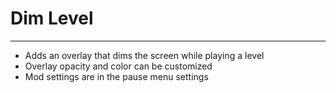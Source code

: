 # Dim Level

---
* Adds an overlay that dims the screen while playing a level
* Overlay opacity and color can be customized
* Mod settings are in the pause menu settings